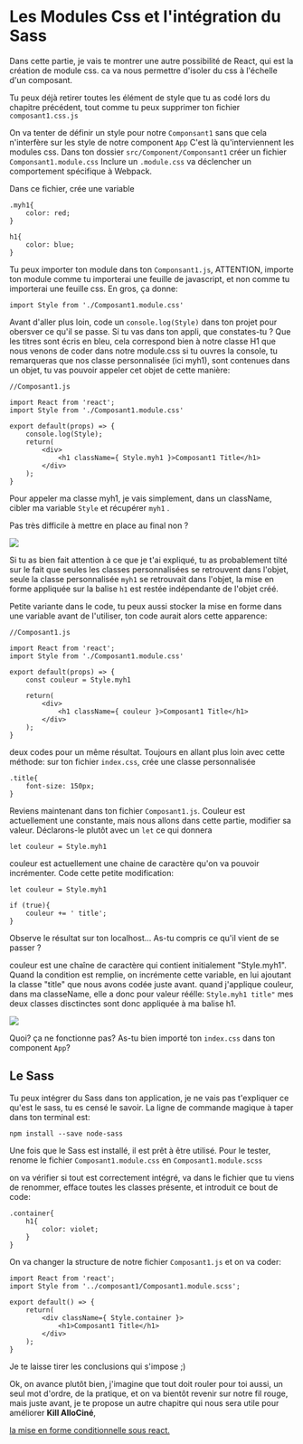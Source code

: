 <h1> Les Modules Css et l'intégration du Sass</h1>

Dans cette partie, je vais te montrer une autre possibilité de React, qui est la création de module css. ca va nous permettre d'isoler du css à l'échelle d'un composant. 

Tu peux déjà retirer toutes les élément de style que tu as codé lors du chapitre précédent, tout comme tu peux supprimer ton fichier ```composant1.css.js``` 

On va tenter de définir un style pour notre ```Componsant1``` sans que cela n'interfère sur les style de notre component ```App``` 
C'est là qu'interviennent les modules css.
Dans ton dossier ```src/Component/Componsant1``` créer un fichier ```Componsant1.module.css``` 
Inclure un ```.module.css``` va déclencher un comportement spécifique à Webpack.

Dans ce fichier, crée une variable 

```
.myh1{
    color: red;
}

h1{
    color: blue;
}
```

Tu peux importer ton module dans ton ```Componsant1.js```, ATTENTION, importe ton module comme tu importerai une feuille de javascript, et non comme tu importerai une feuille css. En gros, ça donne:

```
import Style from './Composant1.module.css'
```

Avant d'aller plus loin, code un ```console.log(Style)``` dans ton projet pour obersver ce qu'il se passe.
Si tu vas dans ton appli, que constates-tu ?
Que les titres sont écris en bleu, cela correspond bien à notre classe H1 que nous venons de coder dans notre module.css
si tu ouvres la console, tu remarqueras que nos classe personnalisée (ici myh1), sont contenues dans un objet, tu vas pouvoir appeler cet objet de cette manière:


```
//Composant1.js

import React from 'react';
import Style from './Composant1.module.css'

export default(props) => {
    console.log(Style);
    return(
        <div>
            <h1 className={ Style.myh1 }>Composant1 Title</h1>
        </div>
    );
}

``` 

Pour appeler ma classe myh1, je vais simplement, dans un className, cibler ma variable ```Style``` et récupérer ```myh1``` .

Pas très difficile à mettre en place au final non ?

<img src="https://media3.giphy.com/media/3o7aTLkyh3yAG6DEuQ/giphy.gif" />

Si tu as bien fait attention à ce que je t'ai expliqué, tu as probablement tilté sur le fait que seules les classes personnalisées se retrouvent dans l'objet, seule la classe personnalisée ```myh1``` se retrouvait dans l'objet, la mise en forme appliquée sur la balise ```h1``` est restée indépendante de l'objet créé.

Petite variante dans le code, tu peux aussi stocker la mise en forme dans une variable avant de l'utiliser, ton code aurait alors cette apparence:

```
//Composant1.js

import React from 'react';
import Style from './Composant1.module.css'

export default(props) => {
    const couleur = Style.myh1

    return(
        <div>
            <h1 className={ couleur }>Composant1 Title</h1>
        </div>
    );
}

``` 
deux codes pour un même résultat. Toujours en allant plus loin avec cette méthode: sur ton fichier ```index.css```, crée une classe personnalisée

```
.title{
    font-size: 150px;
}
```
Reviens maintenant dans ton fichier ```Composant1.js```. Couleur est actuellement une constante, mais nous allons dans cette partie, modifier sa valeur. Déclarons-le plutôt avec un ```let``` ce qui donnera

```
let couleur = Style.myh1
```

couleur est actuellement une chaine de caractère qu'on va pouvoir incrémenter. Code cette petite modification:

```
let couleur = Style.myh1

if (true){
    couleur += ' title';
}
``` 

Observe le résultat sur ton localhost... 
As-tu compris ce qu'il vient de se passer ?

couleur est une chaîne de caractère qui contient initialement "Style.myh1". 
Quand la condition est remplie, on incrémente cette variable, en lui ajoutant la classe "title" que nous avons codée juste avant. quand j'applique couleur, dans ma classeName, elle a donc pour valeur réélle: ```Style.myh1 title"``` mes deux classes disctinctes sont donc appliquée à ma balise h1.

<img src="https://www.grimeforum.com/images/smilies/woah.gif" />

Quoi? ça ne fonctionne pas? As-tu bien importé ton ```index.css``` dans ton component ```App```?



<h2> Le Sass</h2>


Tu peux intégrer du Sass dans ton application, je ne vais pas t'expliquer ce qu'est le sass, tu es censé le savoir.
La ligne de commande magique à taper dans ton terminal est:

```
npm install --save node-sass
``` 

Une fois que le Sass est installé, il est prêt à être utilisé. Pour le tester, renome le fichier ```Composant1.module.css``` en ```Composant1.module.scss``` 

on va vérifier si tout est correctement intégré, va dans le fichier que tu viens de renommer, efface toutes les classes présente, et introduit ce bout de code:

```
.container{
    h1{
        color: violet;
    }
}
``` 
On va changer la structure de notre fichier ```Composant1.js``` et on va coder:

``` 
import React from 'react';
import Style from '../composant1/Composant1.module.scss';

export default() => {
    return(
        <div className={ Style.container }>
            <h1>Composant1 Title</h1>
        </div>
    );
}

``` 

Je te laisse tirer les conclusions qui s'impose ;) 

Ok, on avance plutôt bien, j'imagine que tout doit rouler pour toi aussi, un seul mot d'ordre, de la pratique, et on va bientôt revenir sur notre fil rouge, mais juste avant, je te propose un autre chapitre qui nous sera utile pour améliorer <strong>Kill AlloCiné</strong>, 

<a href="https://github.com/GuyVil1/theorie-React/blob/master/18.le-rendu-conditionnel.md">la mise en forme conditionnelle sous react.</a>




